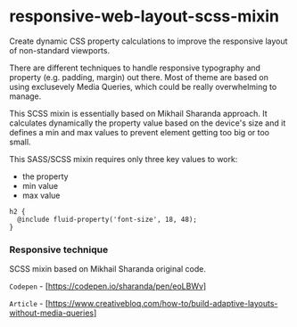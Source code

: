 # responsive-web-layout-scss-mixin
Create dynamic CSS property calculations to improve the responsive layout of non-standard viewports.

There are different techniques to handle responsive typography and property (e.g. padding, margin) out there.
Most of theme are based on using exclusevely Media Queries, which could be really overwhelming to manage.

This SCSS mixin is essentially based on Mikhail Sharanda approach. It calculates dynamically the property value based on the device's size and it defines a min and max values to prevent element getting too big or too small.

This SASS/SCSS mixin requires only three key values to work:
- the property
- min value
- max value

```
h2 {
  @include fluid-property('font-size', 18, 48);
}
```

### Responsive technique
SCSS mixin based on Mikhail Sharanda original code.

`Codepen` - [https://codepen.io/sharanda/pen/eoLBWv]

`Article` - [https://www.creativebloq.com/how-to/build-adaptive-layouts-without-media-queries]
